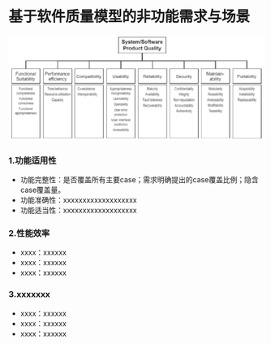 # 基于软件质量模型的非功能需求与场景

![](https://github.com/Invincible-Inc/Final-Work/blob/master/docs/Project_Fundamental/non_func_requirements_image/1.png)

### 1.功能适用性

 - 功能完整性：是否覆盖所有主要case；需求明确提出的case覆盖比例；隐含case覆盖量。
 - 功能准确性：xxxxxxxxxxxxxxxxxxx
 - 功能适当性：xxxxxxxxxxxxxxxxxxx
 
### 2.性能效率
 
 - xxxx：xxxxxx
 - xxxx：xxxxxx
 - xxxx：xxxxxx
 
 ### 3.xxxxxxx
 
 - xxxx：xxxxxx
 - xxxx：xxxxxx
 - xxxx：xxxxxx
 
